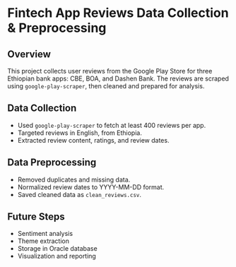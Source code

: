 # Fintech App Reviews Data Collection & Preprocessing

## Overview
This project collects user reviews from the Google Play Store for three Ethiopian bank apps: CBE, BOA, and Dashen Bank. The reviews are scraped using `google-play-scraper`, then cleaned and prepared for analysis.

## Data Collection
- Used `google-play-scraper` to fetch at least 400 reviews per app.
- Targeted reviews in English, from Ethiopia.
- Extracted review content, ratings, and review dates.

## Data Preprocessing
- Removed duplicates and missing data.
- Normalized review dates to YYYY-MM-DD format.
- Saved cleaned data as `clean_reviews.csv`.

## Future Steps
- Sentiment analysis
- Theme extraction
- Storage in Oracle database
- Visualization and reporting
